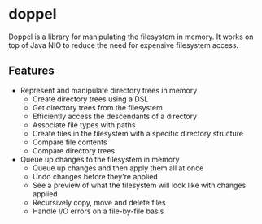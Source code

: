 # doppel
Doppel is a library for manipulating the filesystem in memory. It works on top of Java NIO to reduce the need for
expensive filesystem access.

## Features
* Represent and manipulate directory trees in memory
  * Create directory trees using a DSL
  * Get directory trees from the filesystem
  * Efficiently access the descendants of a directory
  * Associate file types with paths
  * Create files in the filesystem with a specific directory structure
  * Compare file contents
  * Compare directory trees
* Queue up changes to the filesystem in memory
  * Queue up changes and then apply them all at once
  * Undo changes before they're applied
  * See a preview of what the filesystem will look like with changes applied
  * Recursively copy, move and delete files
  * Handle I/O errors on a file-by-file basis
